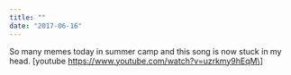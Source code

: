 ```yaml
---
title: ""
date: "2017-06-16"
---
```


So many memes today in summer camp and this song is now stuck in my head. \[youtube https://www.youtube.com/watch?v=uzrkmy9hEqM\]

